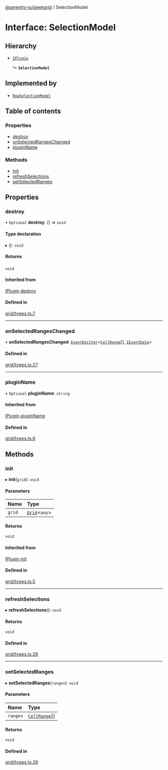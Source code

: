 [@serenity-is/sleekgrid](../README.md) / SelectionModel

# Interface: SelectionModel

## Hierarchy

- [`IPlugin`](IPlugin.md)

  ↳ **`SelectionModel`**

## Implemented by

- [`RowSelectionModel`](../classes/RowSelectionModel.md)

## Table of contents

### Properties

- [destroy](SelectionModel.md#destroy)
- [onSelectedRangesChanged](SelectionModel.md#onselectedrangeschanged)
- [pluginName](SelectionModel.md#pluginname)

### Methods

- [init](SelectionModel.md#init)
- [refreshSelections](SelectionModel.md#refreshselections)
- [setSelectedRanges](SelectionModel.md#setselectedranges)

## Properties

### destroy

• `Optional` **destroy**: () => `void`

#### Type declaration

▸ (): `void`

##### Returns

`void`

#### Inherited from

[IPlugin](IPlugin.md).[destroy](IPlugin.md#destroy)

#### Defined in

[grid/types.ts:7](https://github.com/serenity-is/sleekgrid/blob/master/src/grid/types.ts#L7)

___

### onSelectedRangesChanged

• **onSelectedRangesChanged**: [`EventEmitter`](../classes/EventEmitter.md)\<[`CellRange`](../classes/CellRange.md)[], [`IEventData`](IEventData.md)\>

#### Defined in

[grid/types.ts:27](https://github.com/serenity-is/sleekgrid/blob/master/src/grid/types.ts#L27)

___

### pluginName

• `Optional` **pluginName**: `string`

#### Inherited from

[IPlugin](IPlugin.md).[pluginName](IPlugin.md#pluginname)

#### Defined in

[grid/types.ts:6](https://github.com/serenity-is/sleekgrid/blob/master/src/grid/types.ts#L6)

## Methods

### init

▸ **init**(`grid`): `void`

#### Parameters

| Name | Type |
| :------ | :------ |
| `grid` | [`Grid`](../classes/Grid.md)\<`any`\> |

#### Returns

`void`

#### Inherited from

[IPlugin](IPlugin.md).[init](IPlugin.md#init)

#### Defined in

[grid/types.ts:5](https://github.com/serenity-is/sleekgrid/blob/master/src/grid/types.ts#L5)

___

### refreshSelections

▸ **refreshSelections**(): `void`

#### Returns

`void`

#### Defined in

[grid/types.ts:28](https://github.com/serenity-is/sleekgrid/blob/master/src/grid/types.ts#L28)

___

### setSelectedRanges

▸ **setSelectedRanges**(`ranges`): `void`

#### Parameters

| Name | Type |
| :------ | :------ |
| `ranges` | [`CellRange`](../classes/CellRange.md)[] |

#### Returns

`void`

#### Defined in

[grid/types.ts:26](https://github.com/serenity-is/sleekgrid/blob/master/src/grid/types.ts#L26)
